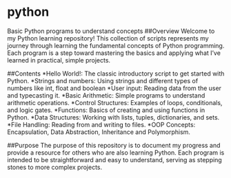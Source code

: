 # python
Basic Python programs to understand concepts
##Overview
Welcome to my Python learning repository! This collection of scripts represents my journey through learning the fundamental concepts of Python programming. Each program is a step toward mastering the basics and applying what I’ve learned in practical, simple projects.

##Contents
*Hello World!: The classic introductory script to get started with Python.
*Strings and numbers: Using strings and different types of numbers like int, float and boolean
*User input: Reading data from the user and typecasting it.
*Basic Arithmetic: Simple programs to understand arithmetic operations.
*Control Structures: Examples of loops, conditionals, and logic gates.
*Functions: Basics of creating and using functions in Python.
*Data Structures: Working with lists, tuples, dictionaries, and sets.
*File Handling: Reading from and writing to files.
*OOP Concepts: Encapsulation, Data Abstraction, Inheritance and Polymorphism.

##Purpose
The purpose of this repository is to document my progress and provide a resource for others who are also learning Python. Each program is intended to be straightforward and easy to understand, serving as stepping stones to more complex projects.
